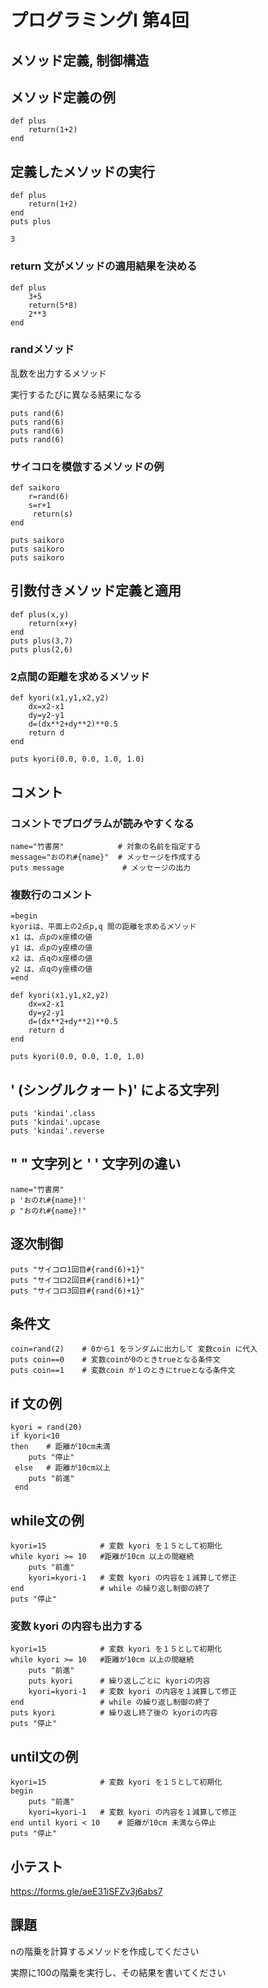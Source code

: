 # プログラミングI 第4回

## メソッド定義, 制御構造

## メソッド定義の例

```
def plus
	return(1+2)
end
```
## 定義したメソッドの実行

```
def plus
	return(1+2)
end
puts plus
```
```
3
```

### return 文がメソッドの適用結果を決める

```
def plus
	3+5
	return(5*8)
	2**3
end
```


### randメソッド

乱数を出力するメソッド

実行するたびに異なる結果になる


```
puts rand(6)
puts rand(6)
puts rand(6)
puts rand(6)
```

### サイコロを模倣するメソッドの例

```
def saikoro
	r=rand(6)
	s=r+1
   	 return(s)
end

puts saikoro
puts saikoro
puts saikoro
```

## 引数付きメソッド定義と適用

```
def plus(x,y)
    return(x+y)
end
puts plus(3,7)
puts plus(2,6)
```

### 2点間の距離を求めるメソッド

```
def kyori(x1,y1,x2,y2)
	dx=x2-x1
	dy=y2-y1
	d=(dx**2+dy**2)**0.5
	return d
end

puts kyori(0.0, 0.0, 1.0, 1.0)
```

## コメント

### コメントでプログラムが読みやすくなる

```
name="竹書房"            # 対象の名前を指定する
message="おのれ#{name}"  # メッセージを作成する
puts message             # メッセージの出力
```

### 複数行のコメント

```
=begin
kyoriは、平面上の2点p,q 間の距離を求めるメソッド
x1 は、点pのx座標の値
y1 は、点pのy座標の値
x2 は、点qのx座標の値
y2 は、点qのy座標の値
=end

def kyori(x1,y1,x2,y2)
	dx=x2-x1
	dy=y2-y1
	d=(dx**2+dy**2)**0.5
	return d
end

puts kyori(0.0, 0.0, 1.0, 1.0)
```

## ' (シングルクォート)' による文字列

```
puts 'kindai'.class
puts 'kindai'.upcase
puts 'kindai'.reverse

```

## " " 文字列と ' ' 文字列の違い

```
name="竹書房"
p 'おのれ#{name}!'
p "おのれ#{name}!"
```


## 逐次制御

```
puts "サイコロ1回目#{rand(6)+1}"
puts "サイコロ2回目#{rand(6)+1}"
puts "サイコロ3回目#{rand(6)+1}"
```

## 条件文

```
coin=rand(2)	# 0から1 をランダムに出力して 変数coin に代入
puts coin==0 	# 変数coinが0のときtrueとなる条件文
puts coin==1	# 変数coin が１のときにtrueとなる条件文
```

## if 文の例

```
kyori = rand(20)
if kyori<10
then 	# 距離が10cm未満
 	puts "停止"
 else 	# 距離が10cm以上
 	puts "前進"
 end           	

```


## while文の例

```
kyori=15			# 変数 kyori を１５として初期化
while kyori >= 10	#距離が10cm 以上の間継続
	puts "前進"
	kyori=kyori-1	# 変数 kyori の内容を１減算して修正
end					# while の繰り返し制御の終了
puts "停止"

```

### 変数 kyori の内容も出力する

```
kyori=15			# 変数 kyori を１５として初期化
while kyori >= 10	#距離が10cm 以上の間継続
	puts "前進"
	puts kyori		# 繰り返しごとに kyoriの内容
	kyori=kyori-1	# 変数 kyori の内容を１減算して修正
end					# while の繰り返し制御の終了
puts kyori			# 繰り返し終了後の kyoriの内容
puts "停止"

```


## until文の例

```
kyori=15			# 変数 kyori を１５として初期化
begin 	
	puts "前進"
	kyori=kyori-1	# 変数 kyori の内容を１減算して修正
end	until kyori < 10	# 距離が10cm 未満なら停止
puts "停止"

```


## 小テスト

[https://forms.gle/aeE31iSFZv3j6abs7
](https://forms.gle/aeE31iSFZv3j6abs7
)


## 課題

nの階乗を計算するメソッドを作成してください

実際に100の階乗を実行し、その結果を書いてください



